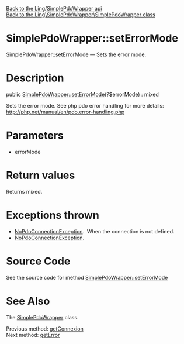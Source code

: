 [Back to the Ling/SimplePdoWrapper api](https://github.com/lingtalfi/SimplePdoWrapper/blob/master/doc/api/Ling/SimplePdoWrapper.md)<br>
[Back to the Ling\SimplePdoWrapper\SimplePdoWrapper class](https://github.com/lingtalfi/SimplePdoWrapper/blob/master/doc/api/Ling/SimplePdoWrapper/SimplePdoWrapper.md)


SimplePdoWrapper::setErrorMode
================



SimplePdoWrapper::setErrorMode — Sets the error mode.




Description
================


public [SimplePdoWrapper::setErrorMode](https://github.com/lingtalfi/SimplePdoWrapper/blob/master/doc/api/Ling/SimplePdoWrapper/SimplePdoWrapper/setErrorMode.md)(?$errorMode) : mixed




Sets the error mode.
See php pdo error handling for more details: http://php.net/manual/en/pdo.error-handling.php




Parameters
================


- errorMode

    


Return values
================

Returns mixed.


Exceptions thrown
================

- [NoPdoConnectionException](https://github.com/lingtalfi/SimplePdoWrapper/blob/master/doc/api/Ling/SimplePdoWrapper/Exception/NoPdoConnectionException.md).&nbsp;
When the connection is not defined.
- [NoPdoConnectionException](https://github.com/lingtalfi/SimplePdoWrapper/blob/master/doc/api/Ling/SimplePdoWrapper/Exception/NoPdoConnectionException.md).&nbsp;







Source Code
===========
See the source code for method [SimplePdoWrapper::setErrorMode](https://github.com/lingtalfi/SimplePdoWrapper/blob/master/SimplePdoWrapper.php#L88-L91)


See Also
================

The [SimplePdoWrapper](https://github.com/lingtalfi/SimplePdoWrapper/blob/master/doc/api/Ling/SimplePdoWrapper/SimplePdoWrapper.md) class.

Previous method: [getConnexion](https://github.com/lingtalfi/SimplePdoWrapper/blob/master/doc/api/Ling/SimplePdoWrapper/SimplePdoWrapper/getConnexion.md)<br>Next method: [getError](https://github.com/lingtalfi/SimplePdoWrapper/blob/master/doc/api/Ling/SimplePdoWrapper/SimplePdoWrapper/getError.md)<br>

